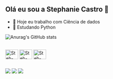 ## Olá eu sou a Stephanie Castro 👋

- 🔭 Hoje eu trabalho com Ciência de dados 
- 🌱 Estudando Python
          
 ![Anurag's GitHub stats](https://github-readme-stats.vercel.app/api?username=StehCastro&show_icons=true&theme=radical)

 <div style="display: inline_block"><br>
  
   <img align="center" alt="Steh-Py" height="30" width="40" src="https://cdn.jsdelivr.net/gh/devicons/devicon@latest/icons/python/python-original.svg" />
  <img align="center" alt="Steh-Py" height="30" width="40" src="https://cdn.jsdelivr.net/gh/devicons/devicon@latest/icons/azuresqldatabase/azuresqldatabase-original.svg" />    
  <img align="center" alt="Steh-Py" height="30" width="40"src ="https://cdn.jsdelivr.net/gh/devicons/devicon@latest/icons/c/c-original.svg" />


  </div>

   ##
  
  <div> 
  <a href="https://www.instagram.com/stephie.castro/" target="_blank"><img src="https://img.shields.io/badge/-Instagram-%23E4405F?style=for-the-badge&logo=instagram&logoColor=white" target="_blank"></a> 
  <a href = "mailto:cstehcastrorodri@gmail.com"><img src="https://img.shields.io/badge/-Gmail-%23333?style=for-the-badge&logo=gmail&logoColor=white" target="_blank"></a>
  <a href= "https://www.linkedin.com/in/stephaniecastro2/" target="_blank"><img src="https://img.shields.io/badge/-LinkedIn-%230077B5?style=for-the-badge&logo=linkedin&logoColor=white" target="_blank"></a> 
  
</div>
